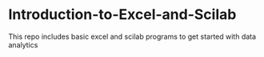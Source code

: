 # Introduction-to-Excel-and-Scilab
This repo includes basic excel and scilab programs to get started with data analytics
